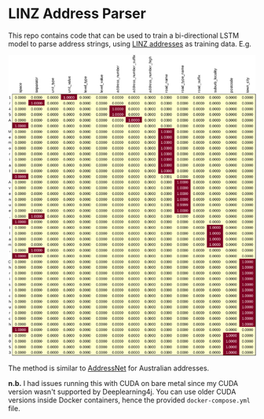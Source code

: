 # LINZ Address Parser

This repo contains code that can be used to train a bi-directional LSTM model to parse address strings, using [LINZ addresses](https://data.linz.govt.nz/layer/105689-nz-addresses/) as training data.  E.g.

![](img/parsed.png)

The method is similar to [AddressNet](https://github.com/jasonrig/address-net) for Australian addresses.

**n.b.** I had issues running this with CUDA on bare metal since my CUDA version wasn't supported by Deeplearning4j.  You can use older CUDA versions inside Docker containers, hence the provided `docker-compose.yml` file.